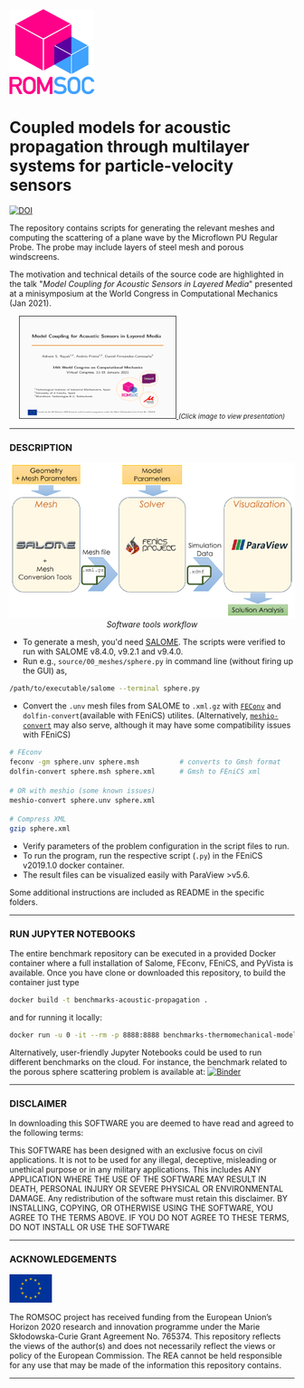 
<img src="resources/romsoclogo-logo.png" alt="EU Flag"  width="150"/>

# Coupled models for acoustic propagation through multilayer systems for particle-velocity sensors
[![DOI](https://zenodo.org/badge/DOI/10.5281/zenodo.5171815.svg)](https://doi.org/10.5281/zenodo.5171815)

The repository contains scripts for generating the relevant meshes and computing the 
scattering of a plane wave by the Microflown PU Regular Probe. The probe may include 
layers of steel mesh and porous windscreens.

The motivation and technical details of the source code are highlighted in the talk 
"_Model Coupling for Acoustic Sensors in Layered Media_"
presented at a minisymposium at the World Congress in Computational Mechanics (Jan 2021).

<p align="center">
  <a href="resources/202101_WCCM2020.pdf"> <img width="276" height="180" src="resources/wccm2020_banner.png" border="1"> </a>
  <i> <small> (Click image to view presentation) </small> </i>
</p>

<hr style="border:1px"> 

### DESCRIPTION

<p align="center">
  <img  src="resources/workflow.png"> 
  <i> Software tools workflow </i>
</p>

- To generate a mesh, you'd need [SALOME](https://www.salome-platform.org/). 
  The scripts were verified to run with SALOME v8.4.0, v9.2.1 and v9.4.0.
- Run e.g., `source/00_meshes/sphere.py` in command line (without firing up the GUI) as,

```bash
/path/to/executable/salome --terminal sphere.py
```

- Convert the `.unv` mesh files from SALOME to `.xml.gz` with [`FEConv`](http://victorsndvg.github.io/FEconv/) and `dolfin-convert`(available with FEniCS) utilites. (Alternatively, [`meshio-convert`](https://github.com/nschloe/meshio) may also serve, although it may have some compatibility issues with FEniCS) 

```bash
# FEconv 
feconv -gm sphere.unv sphere.msh          # converts to Gmsh format
dolfin-convert sphere.msh sphere.xml      # Gmsh to FEniCS xml

# OR with meshio (some known issues)
meshio-convert sphere.unv sphere.xml 

# Compress XML
gzip sphere.xml
```

- Verify parameters of the problem configuration in the script files to run.
- To run the program, run the respective script (`.py`) in the FEniCS v2019.1.0 docker container.
- The result files can be visualized easily with ParaView >v5.6.


Some additional instructions are included as README in the specific folders.

<hr style="border:1px">

### RUN JUPYTER NOTEBOOKS
The entire benchmark repository can be executed in a provided Docker container where a full installation of Salome, FEconv, FEniCS, and PyVista is available. Once you have clone or downloaded this repository, to build the container just type
```bash
docker build -t benchmarks-acoustic-propagation . 
```
and for running it locally:
```bash
docker run -u 0 -it --rm -p 8888:8888 benchmarks-thermomechanical-model jupyter-lab --ip=0.0.0.0 --port=8888 --allow-root
```

Alternatively, user-friendly Jupyter Notebooks could be used to run different benchmarks on the cloud. For instance, the benchmark related to the porous sphere scattering problem is available at:
[![Binder](https://mybinder.org/badge_logo.svg)](https://mybinder.org/v2/gh/ROMSOC/benchmarks-acoustic-propagation/HEAD?labpath=source/mechanical_model/benchmark_mechanical.ipynb)

<hr style="border:1px"> 

### DISCLAIMER

In downloading this SOFTWARE you are deemed to have read and agreed to the following terms:

This SOFTWARE has been designed with an exclusive focus on civil applications. It is not to be used
for any illegal, deceptive, misleading or unethical purpose or in any military applications. This includes ANY APPLICATION WHERE THE USE OF THE SOFTWARE MAY RESULT IN DEATH, PERSONAL INJURY OR SEVERE PHYSICAL OR ENVIRONMENTAL DAMAGE. Any redistribution of the software must retain this disclaimer. BY INSTALLING, COPYING, OR OTHERWISE USING THE SOFTWARE, YOU AGREE TO THE TERMS ABOVE. IF YOU DO NOT AGREE TO THESE TERMS, DO NOT INSTALL OR USE THE SOFTWARE

<hr style="border:1px" > 

### ACKNOWLEDGEMENTS

<img src="resources/EU_Flag.png" alt="EU Flag"  width="75" height="50" />

The ROMSOC project has received funding from the European Union’s Horizon 2020 research and innovation programme under the Marie Skłodowska-Curie Grant Agreement No. 765374. This repository reflects the views of the author(s) and does not necessarily reflect the views or policy of the European Commission. The REA cannot be held responsible for any use that may be made of the information this repository contains.

<hr style="border:1px"> 
